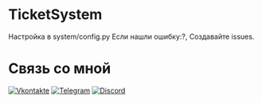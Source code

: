 # TicketSystem

Настройка в system/config.py
Если нашли ошибку:?, Создавайте issues.

# Связь со мной
[![Vkontakte](https://img.shields.io/badge/-Vkontakte-090909?style=for-the-badge&logo=Vk&logoColor=4F7DB3)](https://vk.com/sendhelloworld)
[![Telegram](https://img.shields.io/badge/-Telegram-090909?style=for-the-badge&logo=Telegram&logoColor=23a9e9)](https://t.me/mytomioka)
[![Discord](https://img.shields.io/badge/-Discord-090909?style=for-the-badge&logo=Discord&logoColor=23a9e9)](https://discord.com/users/1071204110398922792)
